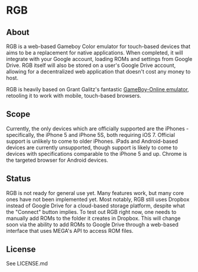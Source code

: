 RGB
=================

About
-----------------

RGB is a web-based Gameboy Color emulator for touch-based devices that aims to be a replacement for native applications. When completed, it will integrate with your Google account, loading ROMs and settings from Google Drive. RGB itself will also be stored on a user's Google Drive account, allowing for a decentralized web application that doesn't cost any money to host.

RGB is heavily based on Grant Galitz's fantastic [GameBoy-Online emulator](https://github.com/grantgalitz/GameBoy-Online), retooling it to work with mobile, touch-based browsers.

Scope
-----------------

Currently, the only devices which are officially supported are the iPhones - specifically, the iPhone 5 and iPhone 5S, both requiring iOS 7. Official support is unlikely to come to older iPhones. iPads and Android-based devices are currently unsupported, though support is likely to come to devices with specifications comparable to the iPhone 5 and up. Chrome is the targeted browser for Android devices.

Status
-----------------

RGB is not ready for general use yet. Many features work, but many core ones have not been implemented yet. Most notably, RGB still uses Dropbox instead of Google Drive for a cloud-based storage platform, despite what the "Connect" button implies. To test out RGB right now, one needs to manually add ROMs to the folder it creates in Dropbox. This will change soon via the ability to add ROMs to Google Drive through a web-based interface that uses MEGA's API to access ROM files.

License
-----------------

See LICENSE.md